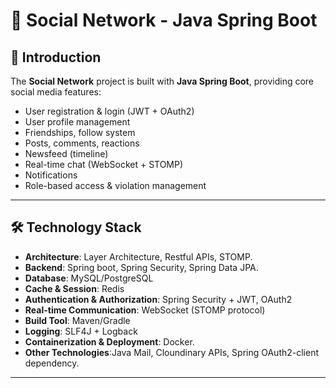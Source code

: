 # 📌 Social Network - Java Spring Boot

## 📖 Introduction
The **Social Network** project is built with **Java Spring Boot**, providing core social media features:  
- User registration & login (JWT + OAuth2)  
- User profile management  
- Friendships, follow system 
- Posts, comments, reactions
- Newsfeed (timeline)  
- Real-time chat (WebSocket + STOMP)  
- Notifications  
- Role-based access & violation management  

---

## 🛠️ Technology Stack
- **Architecture**: Layer Architecture, Restful APIs, STOMP.
- **Backend**: Spring boot, Spring Security, Spring Data JPA. 
- **Database**: MySQL/PostgreSQL  
- **Cache & Session**: Redis  
- **Authentication & Authorization**: Spring Security + JWT, OAuth2  
- **Real-time Communication**: WebSocket (STOMP protocol)  
- **Build Tool**: Maven/Gradle  
- **Logging**: SLF4J + Logback  
- **Containerization & Deployment**: Docker.
- **Other Technologies**:Java Mail, Cloundinary APIs, Spring OAuth2-client dependency.
---



